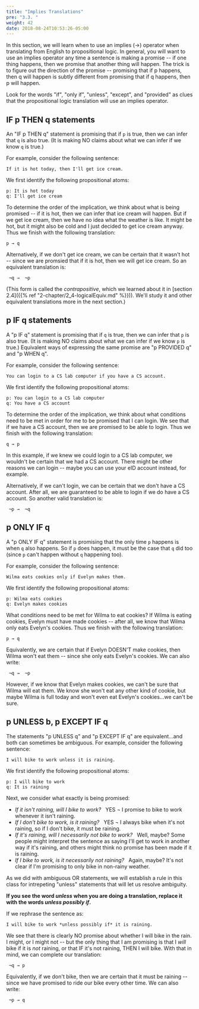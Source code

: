 ```yaml
---
title: "Implies Translations"
pre: "3.3. "
weight: 42
date: 2018-08-24T10:53:26-05:00
---
```


In this section, we will learn when to use an implies (→) operator when translating from English to propositional logic. In general, you will want to use an implies operator any time a sentence is making a promise -- if one thing happens, then we promise that another thing will happen. The trick is to figure out the direction of the promise -- promising that if p happens, then q will happen is subtly different from promising that if q happens, then p will happen.

Look for the words "if", "only if", "unless", "except", and "provided" as clues that the propositional logic translation will use an implies operator.

## IF p THEN q statements

An "IF p THEN q" statement is promising that if `p` is true, then we can infer that `q` is also true. (It is making NO claims about what we can infer if we know `q` is true.)

For example, consider the following sentence:

```text
If it is hot today, then I'll get ice cream.
```

We first identify the following propositional atoms:

```text
p: It is hot today
q: I'll get ice cream
```

To determine the order of the implication, we think about what is being promised -- if it is hot, then we can infer that ice cream will happen. But if we get ice cream, then we have no idea what the weather is like. It might be hot, but it might also be cold and I just decided to get ice cream anyway. Thus we finish with the following translation:

```text
p → q
```

Alternatively, if we don't get ice cream, we can be certain that it wasn't hot -- since we are promsied that if it is hot, then we will get ice cream. So an equivalent translation is:

```text
 ¬q →  ¬p
```

(This form is called the *contrapositive*, which we learned about it in [section 2.4]({{% ref "2-chapter/2_4-logicalEquiv.md"  %}})). We'll study it and other equivalent translations more in the next section.)

## p IF q statements

A "p IF q" statement is promising that if `q` is true, then we can infer that `p` is also true. (It is making NO claims about what we can infer if we know `p` is true.) Equivalent ways of expressing the same promise are "p PROVIDED q" and "p WHEN q".

For example, consider the following sentence:

```text
You can login to a CS lab computer if you have a CS account.
```

We first identify the following propositional atoms:

```text
p: You can login to a CS lab computer
q: You have a CS account
```

To determine the order of the implication, we think about what conditions need to be met in order for me to be promised that I can login. We see that if we have a CS account, then we are promised to be able to login. Thus we finish with the following translation:

```text
q → p
```

In this example, if we knew we could login to a CS lab computer, we wouldn't be certain that we had a CS account. There might be other reasons we can login -- maybe you can use your eID account instead, for example.

Alternatively, if we can't login, we can be certain that we don't have a CS account. After all, we are guaranteed to be able to login if we do have a CS account. So another valid translation is:

```text
 ¬p →  ¬q
```

## p ONLY IF q

A "p ONLY IF q" statement is promising that the only time `p` happens is when `q` also happens. So if `p` does happen, it must be the case that `q` did too (since `p` can't happen without `q` happening too).

For example, consider the following sentence:

```text
Wilma eats cookies only if Evelyn makes them.
```

We first identify the following propositional atoms:

```text
p: Wilma eats cookies
q: Evelyn makes cookies
```

What conditions need to be met for Wilma to eat cookies? If Wilma is eating cookies, Evelyn must have made cookies -- after all, we know that Wilma only eats Evelyn's cookies. Thus we finish with the following translation:

```text
p → q
```

Equivalently, we are certain that if Evelyn DOESN'T make cookies, then Wilma won't eat them -- since she only eats Evelyn's cookies. We can also write:

```text
 ¬q →  ¬p
```

However, if we know that Evelyn makes cookies, we can't be sure that Wilma will eat them. We know she won't eat any other kind of cookie, but maybe Wilma is full today and won't even eat Evelyn's cookies...we can't be sure.


## p UNLESS b, p EXCEPT IF q

The statements "p UNLESS q" and "p EXCEPT IF q" are equivalent...and both can sometimes be ambiguous. For example, consider the following sentence:

```text
I will bike to work unless it is raining.
```

We first identify the following propositional atoms:

```text
p: I will bike to work
q: It is raining
```

Next, we consider what exactly is being promised:

- *If it isn't raining, will I bike to work?* &nbsp; YES ¬ I promise to bike to work whenever it isn't raining.
- *If I don't bike to work, is it raining?* &nbsp; YES ¬ I always bike when it's not raining, so if I don't bike, it must be raining.
- *If it's raining, will I necessarily not bike to work?* &nbsp; Well, maybe? Some people might interpret the sentence as saying I'll get to work in another way if it's raining, and others might think no promise has been made if it is raining.
- *If I bike to work, is it necessarily not raining?* &nbsp; Again, maybe? It's not clear if I'm promising to only bike in non-rainy weather.

As we did with ambiguous OR statements, we will establish a rule in this class for intrepeting "unless" statements that will let us resolve ambiguity.

**If you see the word *unless* when you are doing a translation, replace it with the words *unless possibly if*.**

If we rephrase the sentence as:

```text
I will bike to work *unless possibly if* it is raining.
```

We see that there is clearly NO promise about whether I will bike in the rain. I might, or I might not -- but the only thing that I am promising is that I *will* bike if it is *not* raining, or that IF it's not raining, THEN I will bike. With that in mind, we can complete our translation:

```text
 ¬q → p
```

Equivalently, if we don't bike, then we are certain that it must be raining -- since we have promised to ride our bike every other time. We can also write:

```text
 ¬p → q
```